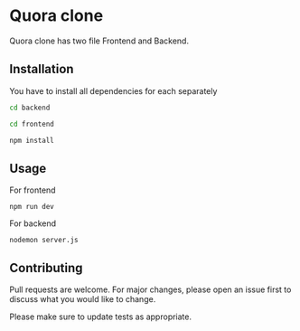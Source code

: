 # Quora clone

Quora clone has two file Frontend and Backend.

## Installation

You have to install all dependencies for each separately 
```bash
cd backend
```
```bash
cd frontend
```

```bash
npm install
```

## Usage

For frontend
```Start
npm run dev
```
For backend
```Start
nodemon server.js
```

## Contributing

Pull requests are welcome. For major changes, please open an issue first
to discuss what you would like to change.

Please make sure to update tests as appropriate.

